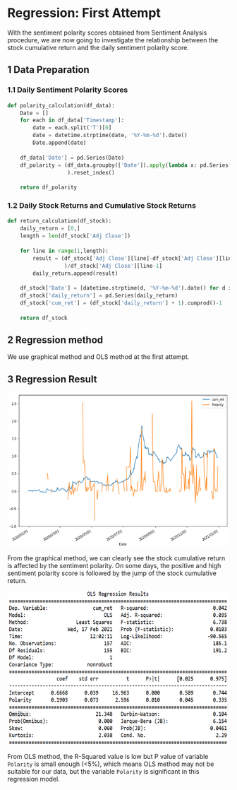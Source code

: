 # Regression: First Attempt

With the sentiment polarity scores obtained from Sentiment Analysis procedure, we are now going to investigate the relationship between the stock cumulative return and the daily sentiment polarity score. 


## 1 Data Preparation

### 1.1 Daily Sentiment Polarity Scores

```python
def polarity_calculation(df_data):
    Date = []
    for each in df_data['Timestamp']:
        date = each.split('T')[0]
        date = datetime.strptime(date, '%Y-%m-%d').date()
        Date.append(date)
    
    df_data['Date'] = pd.Series(Date)
    df_polarity = (df_data.groupby(['Date']).apply(lambda x: pd.Series({'Polarity': x['TextBlob_polarity'].sum()}))
                   ).reset_index()
        
    return df_polarity
```


### 1.2 Daily Stock Returns and Cumulative Stock Returns

```python
def return_calculation(df_stock):
    daily_return = [0,]
    length = len(df_stock['Adj Close'])
    
    for line in range(1,length):
        result = (df_stock['Adj Close'][line]-df_stock['Adj Close'][line-1]
                  )/df_stock['Adj Close'][line-1]
        daily_return.append(result)
        
    df_stock['Date'] = [datetime.strptime(d, '%Y-%m-%d').date() for d in df_stock['Date']]  
    df_stock['daily_return'] = pd.Series(daily_return)
    df_stock['cum_ret'] = (df_stock['daily_return'] + 1).cumprod()-1
    
    return df_stock
```


## 2 Regression method

We use graphical method and OLS method at the first attempt.



## 3 Regression Result

<div align=center><img width = '500' height ='350' src ="./regression-result/graph_cum_ret_and_polarity.png"/></div>

From the graphical method, we can clearly see the stock cumulative return is affected by the sentiment polarity. On some days, the positive and high sentiment polarity score is followed by the jump of the stock cumulative return.


<div align=center><img width = '500' height ='350' src ="./regression-result/ols_cum_ret_and_polarity.png"/></div>

From OLS method, the R-Squared value is low but P value of variable `Polarity` is small enough (<5%), which means OLS method may not be suitable for our data, but the variable `Polarity` is significant in this regression model.
